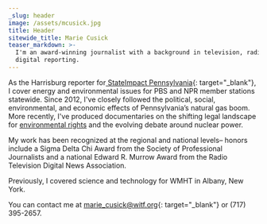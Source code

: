 ```yaml
---
_slug: header
image: /assets/mcusick.jpg
title: Header
sitewide_title: Marie Cusick
teaser_markdown: >-
  I'm an award-winning journalist with a background in television, radio, and
  digital reporting.
---
```


As the Harrisburg reporter for[ StateImpact Pennsylvania](https://stateimpact.npr.org/pennsylvania/author/mariecusick/){: target="_blank"}, I cover energy and environmental issues for PBS and NPR member stations statewide. Since 2012, I've closely followed the political, social, environmental, and economic effects of Pennsylvania’s natural gas boom. More recently, I've produced documentaries on the shifting legal landscape for&nbsp;[environmental rights](https://www.pbs.org/video/generations-yet-to-come-environmental-rights-in-pa-ckbsoy/)&nbsp;and the evolving debate around nuclear power.

My work has been recognized at the regional and national levels– honors include a Sigma Delta Chi Award from the Society of Professional Journalists and a national Edward R. Murrow Award from the Radio Television Digital News Association.

Previously, I covered science and technology for WMHT in Albany, New York.

You can contact me at [marie\_cusick@witf.org](mailto:marie_cusick@witf.org){: target="_blank"} or (717) 395-2657.